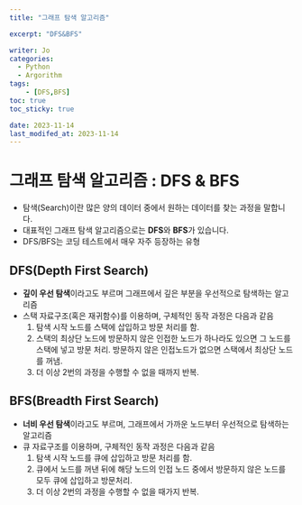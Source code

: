 ```yaml
---
title: "그래프 탐색 알고리즘"

excerpt: "DFS&BFS"

writer: Jo
categories:
  - Python
  - Argorithm
tags: 
    - [DFS,BFS]
toc: true
toc_sticky: true

date: 2023-11-14
last_modifed_at: 2023-11-14
---
```

# 그래프 탐색 알고리즘 : DFS & BFS
> 
- 탐색(Search)이란 많은 양의 데이터 중에서 원하는 데이터를 찾는 과정을 말합니다. 
- 대표적인 그래프 탐색 알고리즘으로는 **DFS**와  **BFS**가 있습니다.
- DFS/BFS는 코딩 테스트에서 매우 자주 등장하는 유형

## DFS(Depth First Search)
- **깊이 우선 탐색**이라고도 부르며 그래프에서 깊은 부분을 우선적으로 탐색하는 알고리즘
- 스택 자료구조(혹은 재귀함수)를 이용하며, 구체적인 동작 과정은 다음과 같음
  1. 탐색 시작 노드를 스택에 삽입하고 방문 처리를 함.
  2. 스택의 최상단 노드에 방문하지 않은 인접한 노드가 하나라도 있으면 그 노드를 스택에 넣고 방문 처리. 방문하지 않은 인접노드가 없으면 스택에서 최상단 노드를 꺼냄.
  3. 더 이상 2번의 과정을 수행할 수 없을 때까지 반복.

## BFS(Breadth First Search)
- **너비 우선 탐색**이라고도 부르며, 그래프에서 가까운 노드부터 우선적으로 탐색하는 알고리즘
- 큐 자료구조를 이용하며, 구체적인 동작 과정은 다음과 같음
  1. 탐색 시작 노드를 큐에 삽입하고 방문 처리를 함.
  2. 큐에서 노드를 꺼낸 뒤에 해당 노드의 인접 노드 중에서 방문하지 않은 노드를 모두 큐에 삽입하고 방문처리.
  3. 더 이상 2번의 과정을 수행할 수 없을 때가지 반복.